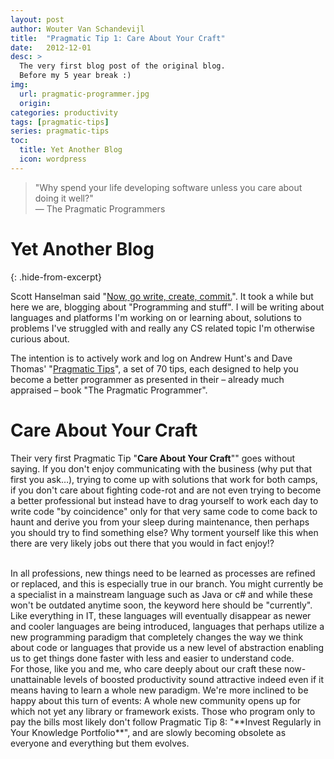 ```yaml
---
layout: post
author: Wouter Van Schandevijl
title:  "Pragmatic Tip 1: Care About Your Craft"
date:   2012-12-01
desc: >
  The very first blog post of the original blog.
  Before my 5 year break :)
img:
  url: pragmatic-programmer.jpg
  origin: 
categories: productivity
tags: [pragmatic-tips]
series: pragmatic-tips
toc:
  title: Yet Another Blog
  icon: wordpress
---
```


> "Why spend your life developing software unless you care about doing it well?"  
> — The Pragmatic Programmers

# Yet Another Blog
{: .hide-from-excerpt}

Scott Hanselman said "[Now, go write, create, commit.](http://www.hanselman.com/blog/YourBlogIsTheEngineOfCommunity.aspx)".
It took a while but here we are, blogging about "Programming and stuff". I will be writing about languages and platforms
I'm working on or learning about, solutions to problems I've struggled with and really any CS related topic I'm otherwise curious about.

<!--more-->

The intention is to actively work and log on Andrew Hunt's and Dave Thomas' "[Pragmatic Tips](http://pragprog.com/the-pragmatic-programmer/extracts/tips)",
a set of 70 tips, each designed to help you become a better programmer as presented in their 
– already much appraised – book "The Pragmatic Programmer".

# Care About Your Craft

Their very first Pragmatic Tip "**Care About Your Craft**"" goes without saying. If you don't enjoy communicating with the business
(why put that first you ask…), trying to come up with solutions that work for both camps, if you don't care about fighting code-rot
and are not even trying to become a better professional but instead have to drag yourself to work each day to write code "by coincidence"
only for that very same code to come back to haunt and derive you from your sleep during maintenance, then perhaps you should try 
to find something else? Why torment yourself like this when there are very likely jobs out there that you would in fact enjoy!?

<br>
In all professions, new things need to be learned as processes are refined or replaced, and this is especially true in our branch. 
You might currently be a specialist in a mainstream language such as Java or c# and while these won't be outdated anytime soon, 
the keyword here should be "currently". Like everything in IT, these languages will eventually disappear as newer and cooler languages 
are being introduced, languages that perhaps utilize a new programming paradigm that completely changes the way we think about code or 
languages that provide us a new level of abstraction enabling us to get things done faster with less and easier to understand code.


<br>
For those, like you and me, who care deeply about our craft these now-unattainable levels of boosted productivity sound attractive
indeed even if it means having to learn a whole new paradigm. We're more inclined to be happy about this turn of events: A whole new
community opens up for which not yet any library or framework exists. Those who program only to pay the bills most likely don't follow
Pragmatic Tip 8: "**Invest Regularly in Your Knowledge Portfolio**", and are slowly becoming obsolete as everyone and everything but them evolves.
